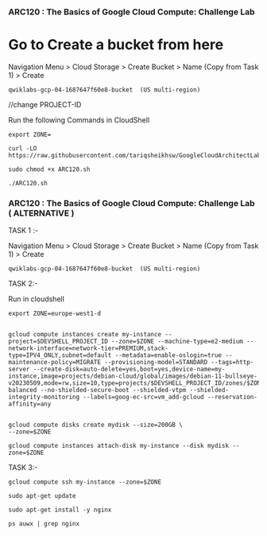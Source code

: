 ### ARC120 : The Basics of Google Cloud Compute: Challenge Lab


# Go to Create a bucket from here

Navigation Menu > Cloud Storage > Create Bucket > Name (Copy from Task 1) > Create
```
qwiklabs-gcp-04-1687647f60e8-bucket  (US multi-region)
```
//change PROJECT-ID 


Run the following Commands in CloudShell
```
export ZONE=
```

```
curl -LO https://raw.githubusercontent.com/tariqsheikhsw/GoogleCloudArchitectLabs/main/Solutions/ARC120.sh

sudo chmod +x ARC120.sh

./ARC120.sh
```



### ARC120 : The Basics of Google Cloud Compute: Challenge Lab ( ALTERNATIVE )  

TASK 1 :-

Navigation Menu > Cloud Storage > Create Bucket > Name (Copy from Task 1) > Create
```
qwiklabs-gcp-04-1687647f60e8-bucket  (US multi-region)
```

TASK 2:- 

Run in cloudshell
```
export ZONE=europe-west1-d
```

```

gcloud compute instances create my-instance --project=$DEVSHELL_PROJECT_ID --zone=$ZONE --machine-type=e2-medium --network-interface=network-tier=PREMIUM,stack-type=IPV4_ONLY,subnet=default --metadata=enable-oslogin=true --maintenance-policy=MIGRATE --provisioning-model=STANDARD --tags=http-server --create-disk=auto-delete=yes,boot=yes,device-name=my-instance,image=projects/debian-cloud/global/images/debian-11-bullseye-v20230509,mode=rw,size=10,type=projects/$DEVSHELL_PROJECT_ID/zones/$ZONE/diskTypes/pd-balanced --no-shielded-secure-boot --shielded-vtpm --shielded-integrity-monitoring --labels=goog-ec-src=vm_add-gcloud --reservation-affinity=any


gcloud compute disks create mydisk --size=200GB \
--zone=$ZONE

gcloud compute instances attach-disk my-instance --disk mydisk --zone=$ZONE
```


TASK 3:- 

```
gcloud compute ssh my-instance --zone=$ZONE

```



```
sudo apt-get update

sudo apt-get install -y nginx

ps auwx | grep nginx
```



